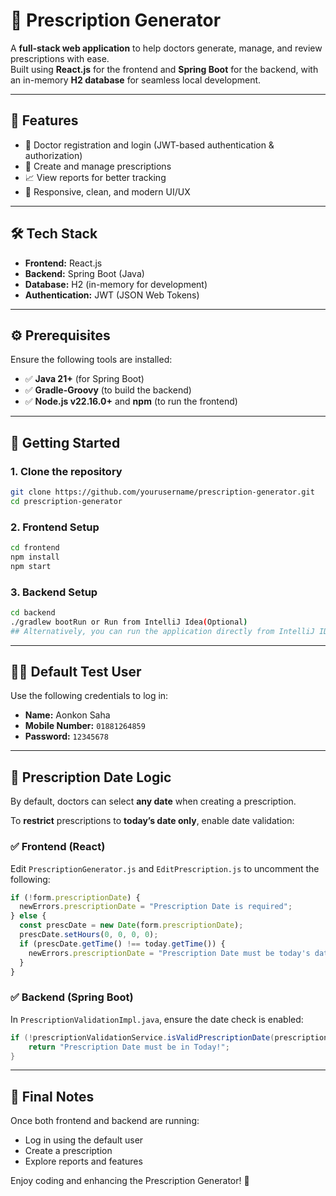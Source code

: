 # 📝 Prescription Generator

A **full-stack web application** to help doctors generate, manage, and review prescriptions with ease.  
Built using **React.js** for the frontend and **Spring Boot** for the backend, with an in-memory **H2 database** for seamless local development.

---

## 🚀 Features

- 🔐 Doctor registration and login (JWT-based authentication & authorization)
- 💊 Create and manage prescriptions
- 📈 View reports for better tracking
- 📱 Responsive, clean, and modern UI/UX

---

## 🛠 Tech Stack

- **Frontend:** React.js  
- **Backend:** Spring Boot (Java)  
- **Database:** H2 (in-memory for development)  
- **Authentication:** JWT (JSON Web Tokens)

---

## ⚙️ Prerequisites

Ensure the following tools are installed:

- ✅ **Java 21+** (for Spring Boot)
- ✅ **Gradle-Groovy** (to build the backend)
- ✅ **Node.js v22.16.0+** and **npm** (to run the frontend)

---

## 🧩 Getting Started

### 1. Clone the repository

```bash
git clone https://github.com/yourusername/prescription-generator.git
cd prescription-generator
```

### 2. Frontend Setup

```bash
cd frontend
npm install
npm start
```

### 3. Backend Setup

```bash
cd backend
./gradlew bootRun or Run from IntelliJ Idea(Optional)
## Alternatively, you can run the application directly from IntelliJ IDEA (optional)
```

---

## 👨‍⚕️ Default Test User

Use the following credentials to log in:

- **Name:** Aonkon Saha  
- **Mobile Number:** `01881264859`  
- **Password:** `12345678`

---

## 📅 Prescription Date Logic

By default, doctors can select **any date** when creating a prescription.

To **restrict** prescriptions to **today’s date only**, enable date validation:

### ✅ Frontend (React)

Edit `PrescriptionGenerator.js` and `EditPrescription.js` to uncomment the following:

```js
if (!form.prescriptionDate) {
  newErrors.prescriptionDate = "Prescription Date is required";
} else {
  const prescDate = new Date(form.prescriptionDate);
  prescDate.setHours(0, 0, 0, 0);
  if (prescDate.getTime() !== today.getTime()) {
    newErrors.prescriptionDate = "Prescription Date must be today's date";
  }
}
```

### ✅ Backend (Spring Boot)

In `PrescriptionValidationImpl.java`, ensure the date check is enabled:

```java
if (!prescriptionValidationService.isValidPrescriptionDate(prescriptionDTO.getPrescriptionDate())) {
    return "Prescription Date must be in Today!";
}
```

---


## 🙌 Final Notes

Once both frontend and backend are running:
- Log in using the default user
- Create a prescription
- Explore reports and features

Enjoy coding and enhancing the Prescription Generator! 🎉